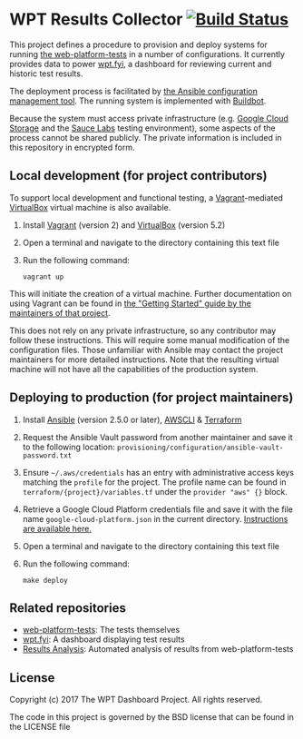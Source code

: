 # WPT Results Collector [![Build Status](https://travis-ci.org/web-platform-tests/results-collection.svg?branch=master)](https://travis-ci.org/web-platform-tests/results-collection)

This project defines a procedure to provision and deploy systems for running
[the web-platform-tests](https://github.com/web-platform-tests/wpt) in a number
of configurations. It currently provides data to power
[wpt.fyi](https://wpt.fyi), a dashboard for reviewing current and historic test
results.

The deployment process is facilitated by [the Ansible configuration management
tool](https://www.ansible.com/). The running system is implemented with
[Buildbot](http://buildbot.net/).

Because the system must access private infrastructure (e.g. [Google Cloud
Storage](https://cloud.google.com/storage/) and the [Sauce
Labs](https://saucelabs.com/) testing environment), some aspects of the process
cannot be shared publicly. The private information is included in this
repository in encrypted form.

## Local development (for project contributors)

To support local development and functional testing, a
[Vagrant](https://www.vagrantup.com/)-mediated
[VirtualBox](https://www.virtualbox.org/) virtual machine is also available.

1. Install [Vagrant](https://www.vagrantup.com/) (version 2) and
   [VirtualBox](https://www.virtualbox.org/) (version 5.2)
2. Open a terminal and navigate to the directory containing this text file
3. Run the following command:

   ```
   vagrant up
   ```

This will initiate the creation of a virtual machine. Further documentation on
using Vagrant can be found in [the "Getting Started" guide by the maintainers
of that project](https://www.vagrantup.com/intro/getting-started/index.html).

This does not rely on any private infrastructure, so any contributor may follow
these instructions. This will require some manual modification of the
configuration files. Those unfamiliar with Ansible may contact the project
maintainers for more detailed instructions. Note that the resulting virtual
machine will not have all the capabilities of the production system.

## Deploying to production (for project maintainers)

1. Install [Ansible] (version 2.5.0 or later), [AWSCLI] & [Terraform]
2. Request the Ansible Vault password from another maintainer and save it to
   the following location:
   `provisioning/configuration/ansible-vault-password.txt`
2. Ensure `~/.aws/credentials` has an entry with administrative access keys
   matching the `profile` for the project. The profile name can be found in
   `terraform/{project}/variables.tf` under the `provider "aws" {}` block.
3. Retrieve a Google Cloud Platform credentials file and save it with the file
   name `google-cloud-platform.json` in the current directory. [Instructions
   are available
   here.](https://www.terraform.io/docs/providers/google/index.html)
4. Open a terminal and navigate to the directory containing this text file
5. Run the following command:

       make deploy

## Related repositories

- [web-platform-tests](https://github.com/w3c/web-platform-tests): The tests
  themselves
- [wpt.fyi](https://github.com/web-platform-tests/wpt.fyi): A dashboard
  displaying test results
- [Results Analysis](https://github.com/web-platform-tests/results-analysis):
  Automated analysis of results from web-platform-tests

## License

Copyright (c) 2017 The WPT Dashboard Project. All rights reserved.

The code in this project is governed by the BSD license that can be found in
the LICENSE file

[Ansible]: https://www.ansible.com/
[AWSCLI]: http://docs.aws.amazon.com/cli/latest/userguide/installing.html
[Terraform]: https://www.terraform.io/downloads.html
